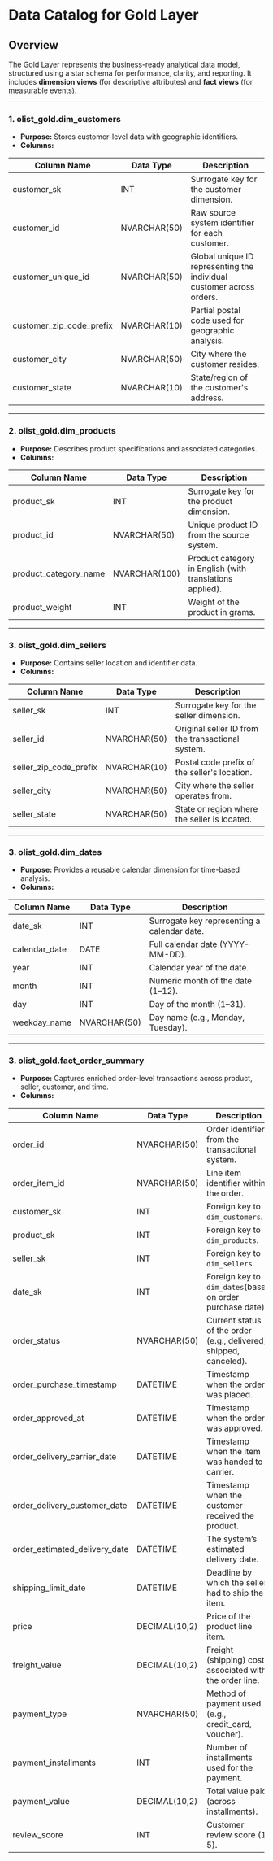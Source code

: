 # Data Catalog for Gold Layer

## Overview
The Gold Layer represents the business-ready analytical data model, structured using a star schema for performance, clarity, and reporting. It includes **dimension views** (for descriptive attributes) and **fact views** (for measurable events).

---

### 1. **olist_gold.dim_customers**
- **Purpose:** Stores customer-level data with geographic identifiers.
- **Columns:**

| Column Name      | Data Type     | Description                                                                                   |
|------------------|---------------|-----------------------------------------------------------------------------------------------|
| customer_sk     | INT           | Surrogate key for the customer dimension.               |
| customer_id      | NVARCHAR(50)  | Raw source system identifier for each customer.                                       |
| customer_unique_id | NVARCHAR(50) | Global unique ID representing the individual customer across orders.         |
| customer_zip_code_prefix | NVARCHAR(10) | Partial postal code used for geographic analysis.                                         |
| customer_city    | NVARCHAR(50)  | City where the customer resides.                                                     |
| customer_state          | NVARCHAR(10)  | State/region of the customer's address.                               |

---

### 2. **olist_gold.dim_products**
- **Purpose:** Describes product specifications and associated categories.
- **Columns:**

| Column Name         | Data Type     | Description                                                                                   |
|---------------------|---------------|-----------------------------------------------------------------------------------------------|
| product_sk        | INT           | Surrogate key for the product dimension.        |
| product_id          | NVARCHAR(50)           | Unique product ID from the source system.            |
| product_category_name | NVARCHAR(100)  | Product category in English (with translations applied). |
| product_weight       | INT  | Weight of the product in grams. |

---

### 3. **olist_gold.dim_sellers**
- **Purpose:** Contains seller location and identifier data.
- **Columns:**

| Column Name     | Data Type     | Description                                                                                   |
|-----------------|---------------|-----------------------------------------------------------------------------------------------|
| seller_sk   | INT  | 	Surrogate key for the seller dimension.                      |
| seller_id   | NVARCHAR(50)          | Original seller ID from the transactional system.                               |
| seller_zip_code_prefix    | NVARCHAR(10)          | Postal code prefix of the seller's location.                              |
| seller_city      | NVARCHAR(50)          | City where the seller operates from.                                                          |
| seller_state   | NVARCHAR(50)          | State or region where the seller is located.                                          |

---

### 3. **olist_gold.dim_dates**
- **Purpose:** Provides a reusable calendar dimension for time-based analysis.
- **Columns:**

| Column Name     | Data Type     | Description                                                                                   |
|-----------------|---------------|-----------------------------------------------------------------------------------------------|
| date_sk   | INT  | 	Surrogate key representing a calendar date.                      |
| calendar_date   | DATE          | Full calendar date (YYYY-MM-DD).                               |
| year    | INT          | Calendar year of the date.                              |
| month      | INT          | Numeric month of the date (1–12).                                                          |
| day   | INT         | Day of the month (1–31).                                          |
| weekday_name | NVARCHAR(50) | Day name (e.g., Monday, Tuesday). |

---

### 3. **olist_gold.fact_order_summary**
- **Purpose:** Captures enriched order-level transactions across product, seller, customer, and time.
- **Columns:**

| Column Name     | Data Type     | Description                                                                                   |
|-----------------|---------------|-----------------------------------------------------------------------------------------------|
| order_id   | NVARCHAR(50) | 	Order identifier from the transactional system.                      |
| order_item_id   | NVARCHAR(50)          | Line item identifier within the order.                               |
| customer_sk   | INT          | Foreign key to `dim_customers`.                              |
| product_sk      | INT          | Foreign key to `dim_products`.                                                          |
| seller_sk   | INT         | Foreign key to `dim_sellers`.                                          |
| date_sk | INT | Foreign key to `dim_dates`(based on order purchase date). |
| order_status | NVARCHAR(50) | Current status of the order (e.g., delivered, shipped, canceled). |
| order_purchase_timestamp | DATETIME | Timestamp when the order was placed. |
| order_approved_at | DATETIME | Timestamp when the order was approved. |
| order_delivery_carrier_date | DATETIME | Timestamp when the item was handed to carrier. |
| order_delivery_customer_date | DATETIME | Timestamp when the customer received the product. |
| order_estimated_delivery_date | DATETIME | The system’s estimated delivery date. |
| shipping_limit_date | DATETIME | Deadline by which the seller had to ship the item. |
| price | DECIMAL(10,2) | Price of the product line item. |
| freight_value | DECIMAL(10,2) | Freight (shipping) cost associated with the order line. |
| payment_type | NVARCHAR(50) | Method of payment used (e.g., credit_card, voucher). |
| payment_installments | INT | Number of installments used for the payment. |
| payment_value | DECIMAL(10,2) | Total value paid (across installments). |
| review_score | INT | Customer review score (1–5). |
